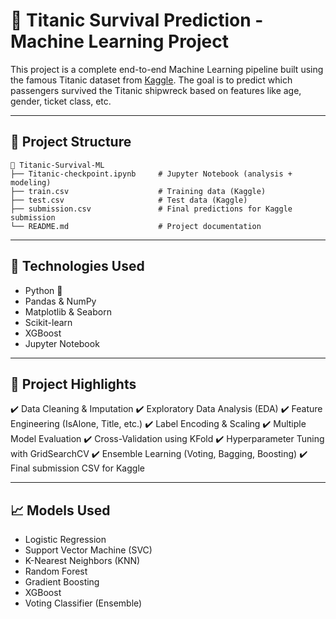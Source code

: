 # 🚢 Titanic Survival Prediction - Machine Learning Project

This project is a complete end-to-end Machine Learning pipeline built using the famous Titanic dataset from [Kaggle](https://www.kaggle.com/c/titanic). The goal is to predict which passengers survived the Titanic shipwreck based on features like age, gender, ticket class, etc.

---

## 📂 Project Structure

```plaintext
📁 Titanic-Survival-ML
├── Titanic-checkpoint.ipynb     # Jupyter Notebook (analysis + modeling)
├── train.csv                    # Training data (Kaggle)
├── test.csv                     # Test data (Kaggle)
├── submission.csv               # Final predictions for Kaggle submission
└── README.md                    # Project documentation
```

---

## 🔧 Technologies Used

- Python 🐍  
- Pandas & NumPy  
- Matplotlib & Seaborn  
- Scikit-learn  
- XGBoost  
- Jupyter Notebook 

---

## 🚀 Project Highlights
✔️ Data Cleaning & Imputation
✔️ Exploratory Data Analysis (EDA)
✔️ Feature Engineering (IsAlone, Title, etc.)
✔️ Label Encoding & Scaling
✔️ Multiple Model Evaluation
✔️ Cross-Validation using KFold
✔️ Hyperparameter Tuning with GridSearchCV
✔️ Ensemble Learning (Voting, Bagging, Boosting)
✔️ Final submission CSV for Kaggle

---

## 📈 Models Used

- Logistic Regression
- Support Vector Machine (SVC)
- K-Nearest Neighbors (KNN)
- Random Forest
- Gradient Boosting
- XGBoost
- Voting Classifier (Ensemble)


